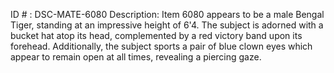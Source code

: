 ID # : DSC-MATE-6080
Description: Item 6080 appears to be a male Bengal Tiger, standing at an impressive height of 6'4. The subject is adorned with a bucket hat atop its head, complemented by a red victory band upon its forehead. Additionally, the subject sports a pair of blue clown eyes which appear to remain open at all times, revealing a piercing gaze.